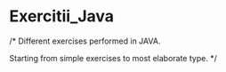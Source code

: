# Exercitii_Java

/* Different exercises performed in JAVA.

Starting from simple exercises to most elaborate type.
*/

